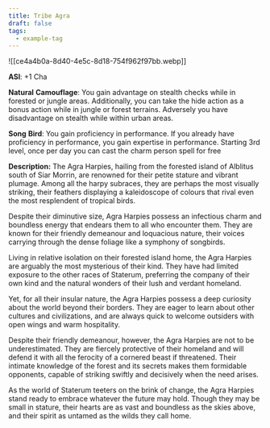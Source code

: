 ```yaml
---
title: Tribe Agra
draft: false
tags:
  - example-tag
---
```

![[ce4a4b0a-8d40-4e5c-8d18-754f962f97bb.webp]]

**ASI**: +1 Cha

**Natural** **Camouflage**: You gain advantage on stealth checks while in forested or jungle areas. Additionally, you can take the hide action as a bonus action while in jungle or forest terrains. Adversely you have disadvantage on stealth while within urban areas.

​**Song** **Bird**: You gain proficiency in performance. If you already have proficiency in performance, you gain expertise in performance. Starting 3rd level, once per day you can cast the charm person spell for free

**Description:**
The Agra Harpies, hailing from the forested island of Alblitus south of Siar Morrin, are renowned for their petite stature and vibrant plumage. Among all the harpy subraces, they are perhaps the most visually striking, their feathers displaying a kaleidoscope of colours that rival even the most resplendent of tropical birds.

​Despite their diminutive size, Agra Harpies possess an infectious charm and boundless energy that endears them to all who encounter them. They are known for their friendly demeanour and loquacious nature, their voices carrying through the dense foliage like a symphony of songbirds.

​Living in relative isolation on their forested island home, the Agra Harpies are arguably the most mysterious of their kind. They have had limited exposure to the other races of Staterum, preferring the company of their own kind and the natural wonders of their lush and verdant homeland.

​Yet, for all their insular nature, the Agra Harpies possess a deep curiosity about the world beyond their borders. They are eager to learn about other cultures and civilizations, and are always quick to welcome outsiders with open wings and warm hospitality.

​Despite their friendly demeanour, however, the Agra Harpies are not to be underestimated. They are fiercely protective of their homeland and will defend it with all the ferocity of a cornered beast if threatened. Their intimate knowledge of the forest and its secrets makes them formidable opponents, capable of striking swiftly and decisively when the need arises.

​As the world of Staterum teeters on the brink of change, the Agra Harpies stand ready to embrace whatever the future may hold. Though they may be small in stature, their hearts are as vast and boundless as the skies above, and their spirit as untamed as the wilds they call home.